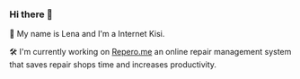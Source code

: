 ### Hi there 👋

<!--
**lenadis/lenadis** is a ✨ _special_ ✨ repository because its `README.md` (this file) appears on your GitHub profile.-->


👋    My name is Lena and I'm a Internet Kisi. 

🛠   I'm currently working on [Repero.me](https://repero.me) an online repair management system that saves repair shops time and increases productivity.



